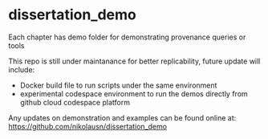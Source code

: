 # dissertation_demo
Each chapter has demo folder for demonstrating provenance queries or tools

This repo is still under maintanance for better replicability, future update will include:
- Docker build file to run scripts under the same environment
- experimental codespace environment to run the demos directly from github cloud codespace platform

Any updates on demonstration and examples can be found online at: https://github.com/nikolausn/dissertation_demo

